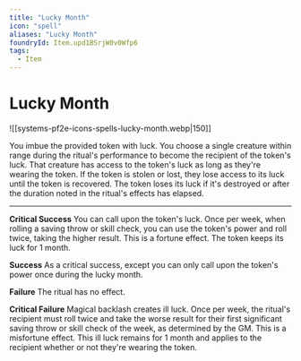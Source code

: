 ```yaml
---
title: "Lucky Month"
icon: "spell"
aliases: "Lucky Month"
foundryId: Item.upd1BSrjW0v0Wfp6
tags:
  - Item
---
```


# Lucky Month
![[systems-pf2e-icons-spells-lucky-month.webp|150]]

You imbue the provided token with luck. You choose a single creature within range during the ritual's performance to become the recipient of the token's luck. That creature has access to the token's luck as long as they're wearing the token. If the token is stolen or lost, they lose access to its luck until the token is recovered. The token loses its luck if it's destroyed or after the duration noted in the ritual's effects has elapsed.

* * *

**Critical Success** You can call upon the token's luck. Once per week, when rolling a saving throw or skill check, you can use the token's power and roll twice, taking the higher result. This is a fortune effect. The token keeps its luck for 1 month.

**Success** As a critical success, except you can only call upon the token's power once during the lucky month.

**Failure** The ritual has no effect.

**Critical Failure** Magical backlash creates ill luck. Once per week, the ritual's recipient must roll twice and take the worse result for their first significant saving throw or skill check of the week, as determined by the GM. This is a misfortune effect. This ill luck remains for 1 month and applies to the recipient whether or not they're wearing the token.
